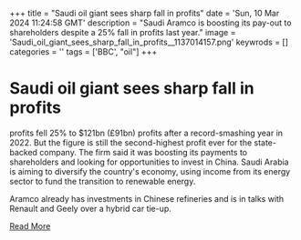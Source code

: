 +++
title = "Saudi oil giant sees sharp fall in profits"
date = 'Sun, 10 Mar 2024 11:24:58 GMT'
description = "Saudi Aramco is boosting its pay-out to shareholders despite a 25% fall in profits last year."
image = 'Saudi_oil_giant_sees_sharp_fall_in_profits__1137014157.png'
keywrods =  []
categories = ''
tags = ['BBC', "oil"]
+++

# Saudi oil giant sees sharp fall in profits

profits fell 25% to $121bn (£91bn) profits after a record-smashing year in 2022.
But the figure is still the second-highest profit ever for the state-backed company.
The firm said it was boosting its payments to shareholders and looking for opportunities to invest in China.
Saudi Arabia is aiming to diversify the country<bb>'s economy, using income from its energy sector to fund the transition to renewable energy.

Aramco already has investments in Chinese refineries and is in talks with Renault and Geely over a hybrid car tie-up.


[Read More](https://www.bbc.co.uk/news/business-68527115)

